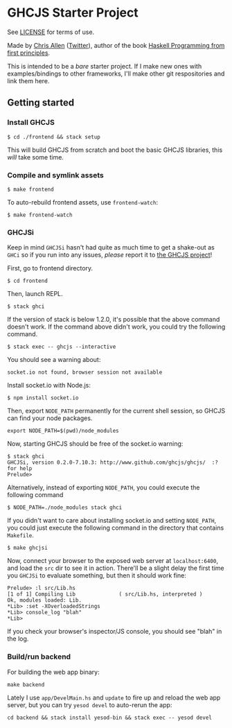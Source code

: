 # GHCJS Starter Project

See [LICENSE](./LICENSE) for terms of use.

Made by [Chris Allen](http://bitemyapp.com) ([Twitter](https://twitter.com/bitemyapp)), author of the book [Haskell Programming from first principles](http://haskellbook.com).

This is intended to be a _bare_ starter project. If I make new ones with examples/bindings to other frameworks, I'll make other git respositories and link them here.

## Getting started

### Install GHCJS

```
$ cd ./frontend && stack setup
```

This will build GHCJS from scratch and boot the basic GHCJS libraries, this _will_ take some time.

### Compile and symlink assets

```
$ make frontend
```

To auto-rebuild frontend assets, use `frontend-watch`:

```
$ make frontend-watch
```

### GHCJSi

Keep in mind `GHCJSi` hasn't had quite as much time to get a shake-out as `GHCi` so if you run into any issues, _please_ report it to [the GHCJS project](https://github.com/ghcjs/ghcjs)!

First, go to frontend directory.

```
$ cd frontend
```

Then, launch REPL.

```
$ stack ghci
```

If the version of stack is below 1.2.0, it's possible that the above command doesn't work.
If the command above didn't work, you could try the following command.

```
$ stack exec -- ghcjs --interactive
```

You should see a warning about:

```
socket.io not found, browser session not available
```

Install socket.io with Node.js:

```
$ npm install socket.io
```

Then, export `NODE_PATH` permanently for the current shell session, so GHCJS can find your node packages.

```
export NODE_PATH=$(pwd)/node_modules
```

Now, starting GHCJS should be free of the socket.io warning:

```
$ stack ghci
GHCJSi, version 0.2.0-7.10.3: http://www.github.com/ghcjs/ghcjs/  :? for help
Prelude>
```

Alternatively, instead of exporting `NODE_PATH`, you could execute the following command

```
$ NODE_PATH=./node_modules stack ghci
```

If you didn't want to care about installing socket.io and setting `NODE_PATH`, you could just execute the following command in the directory that contains `Makefile`.

```
$ make ghcjsi
```

Now, connect your browser to the exposed web server at `localhost:6400`, and load the `src` dir to see it in action. There'll be a slight delay the first time you `GHCJSi` to evaluate something, but then it should work fine:

```
Prelude> :l src/Lib.hs
[1 of 1] Compiling Lib              ( src/Lib.hs, interpreted )
Ok, modules loaded: Lib.
*Lib> :set -XOverloadedStrings
*Lib> console_log "blah"
*Lib>
```

If you check your browser's inspector/JS console, you should see "blah" in the log.

### Build/run backend

For building the web app binary:

```
make backend
```

Lately I use `app/DevelMain.hs` and `update` to fire up and reload the web app server, but you can try `yesod devel` to auto-rerun the app:

```
cd backend && stack install yesod-bin && stack exec -- yesod devel
```
